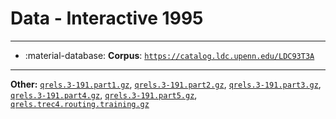 # Data - Interactive 1995 



---

- :material-database: **Corpus**: [`https://catalog.ldc.upenn.edu/LDC93T3A`](https://catalog.ldc.upenn.edu/LDC93T3A)


---

**Other:** [`qrels.3-191.part1.gz`](https://trec.nist.gov/data/qrels_eng/qrels.3-191.part1.gz), [`qrels.3-191.part2.gz`](https://trec.nist.gov/data/qrels_eng/qrels.3-191.part2.gz), [`qrels.3-191.part3.gz`](https://trec.nist.gov/data/qrels_eng/qrels.3-191.part3.gz), [`qrels.3-191.part4.gz`](https://trec.nist.gov/data/qrels_eng/qrels.3-191.part4.gz), [`qrels.3-191.part5.gz`](https://trec.nist.gov/data/qrels_eng/qrels.3-191.part5.gz), [`qrels.trec4.routing.training.gz`](https://trec.nist.gov/data/qrels_eng/qrels.trec4.routing.training.gz)
